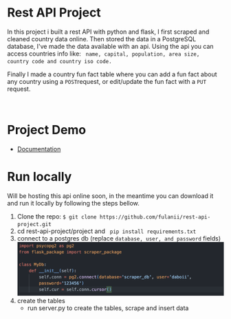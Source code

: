 

# Rest API Project
In this project i built a rest API with python and flask, I first scraped and cleaned country data online. Then stored the data in a PostgreSQL database, I've made the data available with an api. Using the api you can access countries info like: ``` name, capital, population, area size, country code and country iso code.```

Finally I made a country fun fact table where you can add a fun fact about any country using a ```POST```request, or edit/update the fun fact with a ```PUT``` request.


<br>

# Project Demo 
- [Documentation](https://fulanii.github.io/rest-api-project/)


# Run locally
Will be hosting this api online soon, in the meantime you can download it and run it locally by following the steps bellow.

1. Clone the repo: ```$ git clone https://github.com/fulanii/rest-api-project.git```
2. cd rest-api-project/project and ``` pip install requirements.txt```
3. connect to a postgres db (replace ```database, user, and password``` fields)
    ![](images/db.png)
4. create the tables
    - run server.py to create the tables, scrape and insert data
